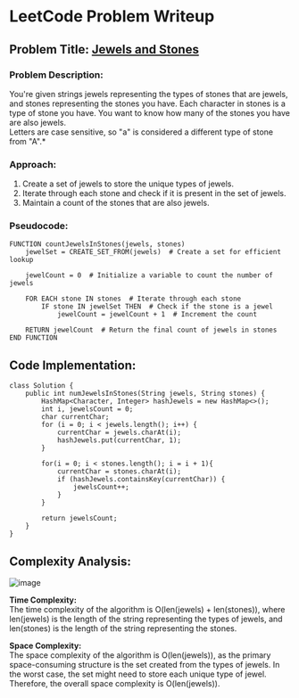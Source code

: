 # LeetCode Problem Writeup

## Problem Title: [Jewels and Stones](https://leetcode.com/problems/jewels-and-stones/description/)

### Problem Description:

You're given strings jewels representing the types of stones that are jewels, and stones representing the stones you have. Each character in stones is a type of stone you have. You want to know how many of the stones you have are also jewels.
<br>
Letters are case sensitive, so "a" is considered a different type of stone from "A".*

### Approach:

1. Create a set of jewels to store the unique types of jewels.
2. Iterate through each stone and check if it is present in the set of jewels.
3. Maintain a count of the stones that are also jewels.

### Pseudocode:

```plaintext
FUNCTION countJewelsInStones(jewels, stones)
    jewelSet = CREATE_SET_FROM(jewels)  # Create a set for efficient lookup

    jewelCount = 0  # Initialize a variable to count the number of jewels

    FOR EACH stone IN stones  # Iterate through each stone
        IF stone IN jewelSet THEN  # Check if the stone is a jewel
            jewelCount = jewelCount + 1  # Increment the count

    RETURN jewelCount  # Return the final count of jewels in stones
END FUNCTION
```

## Code Implementation:

```
class Solution {
    public int numJewelsInStones(String jewels, String stones) {
        HashMap<Character, Integer> hashJewels = new HashMap<>();
        int i, jewelsCount = 0;
        char currentChar;
        for (i = 0; i < jewels.length(); i++) {
            currentChar = jewels.charAt(i);
            hashJewels.put(currentChar, 1);
        }

        for(i = 0; i < stones.length(); i = i + 1){
            currentChar = stones.charAt(i);
            if (hashJewels.containsKey(currentChar)) {
                jewelsCount++;
            }
        }

        return jewelsCount;
    }
}
```

## Complexity Analysis:
![image](https://github.com/UngureanuOvidiu-Costin/LeetCode/assets/102877918/475f1618-2119-4ceb-99a6-21c90aa9599f)


**Time Complexity:** <br>
The time complexity of the algorithm is O(len(jewels) + len(stones)), where len(jewels) is the length of the string representing the types of jewels, and len(stones) is the length of the string representing the stones.


**Space Complexity:** <br>
The space complexity of the algorithm is O(len(jewels)), as the primary space-consuming structure is the set created from the types of jewels. In the worst case, the set might need to store each unique type of jewel.
<br>
Therefore, the overall space complexity is O(len(jewels)).
